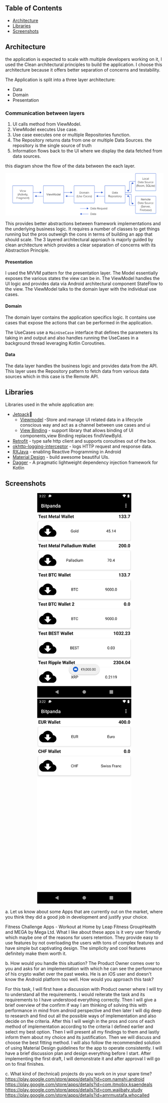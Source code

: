 ## Table of Contents

- [Architecture](#architecture)
- [Libraries](#libraries)
- [Screenshots](#screenshots)

## Architecture

the application is expected to scale with multiple developers working on it,
I used the Clean architectural principles to build the application.
I choose this architecture because it offers better separation of concerns and testability.

The Application is split into a three layer architecture:
- Data
- Domain
- Presentation

### Communication between layers
1. UI calls method from ViewModel.
2. ViewModel executes Use case.
3. Use case executes one or multiple Repositories function.
4. The Repository returns data from one or multiple Data Sources. the repository is the single source of truth
5. Information flows back to the UI where we display the data fetched from data sources.

this diagram show the flow of the data between the each layer.

![Architecture Flow Diagram](screens/cleanarch.png)

This provides better abstractions between framework implementations and the underlying business logic.
It requires a number of classes to get things running but the pros outweigh the cons in terms of building an app that should scale.
The 3 layered architectural approach is majorly guided by clean architecture which provides a clear separation of concerns with its Abstraction Principle.


#### Presentation

I used the MVVM pattern for the presentation layer. The Model essentially exposes
the various states the view can be in. The ViewModel handles the UI logic and provides
data via Android architectural component StateFlow to the view. The ViewModel talks to
the domain layer with the individual use cases.

#### Domain

The domain layer contains the application specifics logic. It contains
use cases that expose the actions that can be performed in the application.

The UseCases use a `MainUseCase` interface that defines the parameters its taking in and
output and also handles running the UseCases in a background thread leveraging Kotlin Coroutines.


#### Data

The data layer handles the business logic and provides data from the API.
This layer uses the Repository pattern to fetch data from various data sources which in
this case is the Remote API.

 
## Libraries

Libraries used in the whole application are:

- [Jetpack](https://developer.android.com/jetpack)🚀
  - [Viewmodel](https://developer.android.com/topic/libraries/architecture/viewmodel) -Store and manage UI related data in a lifecycle conscious way and act as a channel between use cases and ui
  - [View Binding](https://developer.android.com/topic/libraries/view-binding) - support library that allows binding of UI components,view Binding replaces findViewById.
- [Retrofit](https://square.github.io/retrofit/) - type safe http client and supports coroutines out of the box.  
- [okhttp-logging-interceptor](https://github.com/square/okhttp/blob/master/okhttp-logging-interceptor/README.md) - logs HTTP request and response data.
- [RXJava](https://github.com/ReactiveX/RxAndroid) - enabling Reactive Programming in Android
- [Material Design](https://material.io/develop/android/docs/getting-started/) - build awesome beautiful UIs.
- [Dagger](https://developer.android.com/training/dependency-injection) - A pragmatic lightweight dependency injection framework for Kotlin


## Screenshots
<p align="center">
  <img src="screens/1.png" width="300">
  <img src="screens/2.png" width="300">
</p>

a. Let us know about some Apps that are currently out on the market, where you think they did a good job in development and justify your choice.

Fitness Challenge Apps - Workout at Home by Leap Fitness GroupHealth and MEGA by Mega Ltd.
What I like about these apps is it very user friendly which maybe one of the reasons for
users retention. They provide easy to use features by not overloading the users with tons
of complex features and have simple but captivating design. The simplicity and cool features
definitely make them worth it.

b. How would you handle this situation?
The Product Owner comes over to you and asks for an implementation with which he can see the performance of his crypto wallet over the past weeks. He is an iOS user and doesn't know the Android
platform too well. How would you approach this task?

For this task, I will first have a discussion with Product owner where I will try to
understand all the requirements. I would reiterate the task and its requirements to I have
understood everything correctly. Then I will give a brief overview of the confirm if way I am
thinking of solving this with performance in mind from android perspective and then later I will
dig deep to research and find out all the possible ways of implementation and also decide on the
criteria. After this I will weigh in the pros and cons of each method of implementation
according to the criteria I defined earlier and select my best option. Then I will present
all my findings to them and lastly inform them about my choice and its justification. Then we will
discuss and choose the best fitting method. I will also follow the recommended solution of
using Material Design guidelines for the app to operate consistently. I will have a brief
discussion plan and design everything before I start. After implementing the first draft, I will
demonstrate it and after approval I will go on to final finishes.


c. What kind of (technical) projects do you work on in your spare time?
https://play.google.com/store/apps/details?id=com.namshi.android
https://play.google.com/store/apps/details?id=com.itmobix.ksaendeals
https://play.google.com/store/apps/details?id=com.wajibaty.study
https://play.google.com/store/apps/details?id=amrmustafa.whocalled
